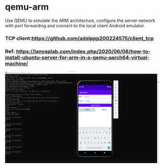 # qemu-arm

Use QEMU to simulate the ARM architecture, configure the server network with port forwarding and connect to the local client Android emulator.

### TCP client:https://github.com/adslppp200224575/client_tcp
### Ref: https://lanyaplab.com/index.php/2020/06/08/how-to-install-ubuntu-server-for-arm-in-a-qemu-aarch64-virtual-machine/

![image](https://github.com/gengyouchou/qemu-arm/blob/main/screenshot/demo.jpg)
